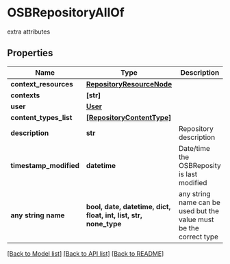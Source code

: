 # OSBRepositoryAllOf

extra attributes

## Properties
Name | Type | Description | Notes
------------ | ------------- | ------------- | -------------
**context_resources** | [**RepositoryResourceNode**](RepositoryResourceNode.md) |  | [optional] 
**contexts** | **[str]** |  | [optional] 
**user** | [**User**](User.md) |  | [optional] 
**content_types_list** | [**[RepositoryContentType]**](RepositoryContentType.md) |  | [optional] 
**description** | **str** | Repository description | [optional] 
**timestamp_modified** | **datetime** | Date/time the OSBReposity is last modified | [optional] 
**any string name** | **bool, date, datetime, dict, float, int, list, str, none_type** | any string name can be used but the value must be the correct type | [optional]

[[Back to Model list]](../README.md#documentation-for-models) [[Back to API list]](../README.md#documentation-for-api-endpoints) [[Back to README]](../README.md)


